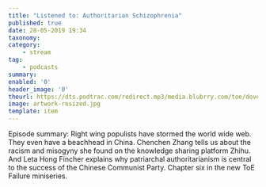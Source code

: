 ```yaml
---
title: "Listened to: Authoritarian Schizophrenia"
published: true
date: 28-05-2019 19:34
taxonomy:
category:
	- stream
tag:
	- podcasts
summary:
enabled: '0'
header_image: '0'
theurl: https://dts.podtrac.com/redirect.mp3/media.blubrry.com/toe/dovetail.prxu.org/toe/8c3e4c6c-fec2-4706-a759-e9caa60239b8/Episode_131_failurechina2.mp3
image: artwork-resized.jpg
template: item
---
```

 
Episode summary: Right wing populists have stormed the world wide web. They even have a beachhead in China. Chenchen Zhang tells us about the racism and misogyny she found on the knowledge sharing platform Zhihu. And Leta Hong Fincher explains why patriarchal authoritarianism is central to the success of the Chinese Communist Party. Chapter six in the new ToE Failure miniseries.
